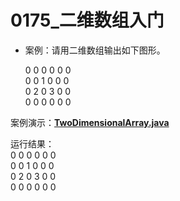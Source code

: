 # 0175_二维数组入门

- 案例：请用二维数组输出如下图形。
    
    0 0 0 0 0 0  
    0 0 1 0 0 0  
    0 2 0 3 0 0  
    0 0 0 0 0 0  

案例演示：**[TwoDimensionalArray.java](https://github.com/dnx00/Notes_on_the_Course_of_Han_Shunping_Gradually_Learning_Java/blob/main/Chapter06_%E6%95%B0%E7%BB%84%E3%80%81%E6%8E%92%E5%BA%8F%E5%92%8C%E6%9F%A5%E6%89%BE/0175_%E4%BA%8C%E7%BB%B4%E6%95%B0%E7%BB%84%E5%85%A5%E9%97%A8/TwoDimensionalArray.java)**

运行结果：  
0 0 0 0 0 0  
0 0 1 0 0 0  
0 2 0 3 0 0  
0 0 0 0 0 0  
